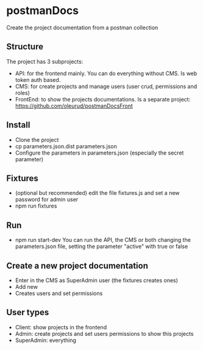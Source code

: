 # postmanDocs
Create the project documentation from a postman collection

## Structure
The project has 3 subprojects:
- API: for the frontend mainly. You can do everything without CMS. Is web token auth based.
- CMS: for create projects and manage users (user crud, permissions and roles)
- FrontEnd: to show the projects documentations. Is a separate project: https://github.com/oleurud/postmanDocsFront

## Install
- Clone the project
- cp parameters.json.dist parameters.json
- Configure the parameters in parameters.json (especially the secret parameter)

## Fixtures
- (optional but recommended) edit the file fixtures.js and set a new password for admin user
- npm run fixtures

## Run
- npm run start-dev
You can run the API, the CMS or both changing the parameters.json file, setting the parameter "active" with true or false

## Create a new project documentation
- Enter in the CMS as SuperAdmin user (the fixtures creates ones)
- Add new
- Creates users and set permissions

## User types
- Client: show projects in the frontend
- Admin: create projects and set users permissions to show this projects
- SuperAdmin: everything